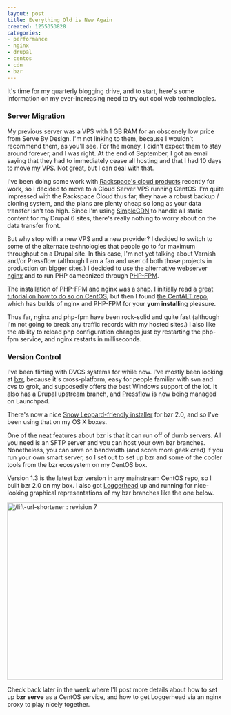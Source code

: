 ```yaml
---
layout: post
title: Everything Old is New Again
created: 1255353828
categories:
- performance
- nginx
- drupal
- centos
- cdn
- bzr
---
```

<p>It's time for my quarterly blogging drive, and to start, here's some information on my ever-increasing need to try out cool web technologies.</p>
<!-- break -->
<h3>Server Migration</h3>

<p>My previous server was a VPS with 1 GB RAM for an obscenely low price from Serve By Design. I'm not linking to them, because I wouldn't recommend them, as you'll see.  For the money, I didn't expect them to stay around forever, and I was right. At the end of September, I got an email saying that they had to immediately cease all hosting and that I had 10 days to move my VPS.   Not great, but I can deal with that.</p>

<p>I've been doing some work with <a href="http://www.rackspacecloud.com/">Rackspace's cloud products</a> recently for work, so I decided to move to a Cloud Server VPS running CentOS.  I'm quite impressed with the Rackspace Cloud thus far, they have a robust backup / cloning system, and the plans are plenty cheap so long as your data transfer isn't too high.  Since I'm using <a href="http://www.simplecdn.com/">SimpleCDN</a> to handle all static content for my Drupal 6 sites, there's really nothing to worry about on the data transfer front.</p>

<p>But why stop with a new VPS and a new provider?  I decided to switch to some of the alternate technologies that people go to for maximum throughput on a Drupal site.  In this case, I'm not yet talking about Varnish and/or Pressflow (although I am a fan and user of both those projects in production on bigger sites.)  I decided to use the alternative webserver <a href="http://wiki.nginx.org/">nginx</a> and to run PHP dameonized through <a href="http://php-fpm.org/Main_Page">PHP-FPM</a>.</p>

<p>The installation of PHP-FPM and nginx was a snap. I initially read <a href="http://adityo.blog.binusian.org/?p=428">a great tutorial on how to do so on CentOS</a>, but then I found <a href="http://centos.alt.ru/pub/repository/centos/">the CentALT repo</a>, which has builds of nginx and PHP-FPM for your <strong>yum install</strong>ing pleasure.</p>

<p>Thus far, nginx and php-fpm have been rock-solid and quite fast (although I'm not going to break any traffic records with my hosted sites.)  I also like the ability to reload php configuration changes just by restarting the php-fpm service, and nginx restarts in milliseconds.</p>

<h3>Version Control</h3>

<p>I've been flirting with DVCS systems for while now.  I've mostly been looking at <a href="http://bazaar-vcs.org/en/">bzr</a>, because it's cross-platform, easy for people familiar with svn and cvs to grok, and supposedly offers the best Windows support of the lot.  It also has a Drupal upstream branch, and <a href="https://launchpad.net/pressflow">Pressflow</a> is now being managed on Launchpad.</p>

<p>There's now a nice <a href="http://bazaar-vcs.org/MacOSXDownloads">Snow Leopard-friendly installer</a> for bzr 2.0, and so I've been using that on my OS X boxes.</p>

<p>One of the neat features about bzr is that it can run off of dumb servers.  All you need is an SFTP server and you can host your own bzr branches.  Nonetheless, you can save on bandwidth (and score more geek cred) if you run your own smart server, so I set out to set up bzr and some of the cooler tools from the bzr ecosystem on my CentOS box.</p>

<p>Version 1.3 is the latest bzr version in any mainstream CentOS repo, so I built bzr 2.0 on my box.  I also got <a href="https://launchpad.net/loggerhead">Loggerhead</a> up and running for nice-looking graphical representations of my bzr branches like the one below.</p>

<p><a href="http://www.flickr.com/photos/00sven/4004158545" title="/lift-url-shortener : revision 7" class="flickr-photo-img"><img src="http://farm3.static.flickr.com/2642/4004158545_8dfb8177a7.jpg" alt="/lift-url-shortener : revision 7" title="/lift-url-shortener : revision 7"  class=" flickr-photo-img" height="411" width="500" /></a></p>

<p>Check back later in the week where I'll post more details about how to set up <strong>bzr serve</strong> as a CentOS service, and how to get Loggerhead via an nginx proxy to play nicely together.</p>
